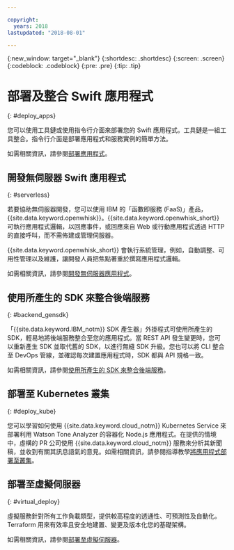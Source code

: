 ```yaml
---

copyright:
  years: 2018
lastupdated: "2018-08-01"

---
```

{:new_window: target="_blank"}
{:shortdesc: .shortdesc}
{:screen: .screen}
{:codeblock: .codeblock}
{:pre: .pre}
{:tip: .tip}

# 部署及整合 Swift 應用程式
{: #deploy_apps}

您可以使用工具鏈或使用指令行介面來部署您的 Swift 應用程式。工具鏈是一組工具整合。指令行介面是部署應用程式和服務實例的簡單方法。


如需相關資訊，請參閱[部署應用程式](../apps/dep-app-tool.html)。

## 開發無伺服器 Swift 應用程式
{: #serverless}

若要協助無伺服器開發，您可以使用 IBM 的「函數即服務 (FaaS)」產品，{{site.data.keyword.openwhisk}}。{{site.data.keyword.openwhisk_short}} 可執行應用程式邏輯，以回應事件，或回應來自 Web 或行動應用程式透過 HTTP 的直接呼叫，而不需佈建或管理伺服器。

{{site.data.keyword.openwhisk_short}} 會執行系統管理，例如，自動調整、可用性管理以及維護，讓開發人員把焦點著重於撰寫應用程式邏輯。

如需相關資訊，請參閱[開發無伺服器應用程式](../apps/deploying/functions.html)。

## 使用所產生的 SDK 來整合後端服務
{: #backend_gensdk}

「{{site.data.keyword.IBM_notm}} SDK 產生器」外掛程式可使用所產生的 SDK，輕易地將後端服務整合至您的應用程式。當 REST API 發生變更時，您可以重新產生 SDK 並取代舊的 SDK，以進行無縫 SDK 升級。您也可以將 CLI 整合至 DevOps 管線，並確認每次建置應用程式時，SDK 都與 API 規格一致。

如需相關資訊，請參閱[使用所產生的 SDK 來整合後端服務](/docs/swift/backend/cli_sdkgen.html)。

## 部署至 Kubernetes 叢集
{: #deploy_kube}

您可以學習如何使用 {{site.data.keyword.cloud_notm}} Kubernetes Service 來部署利用 Watson Tone Analyzer 的容器化 Node.js 應用程式。在提供的情境中，虛構的 PR 公司使用 {{site.data.keyword.cloud_notm}} 服務來分析其新聞稿，並收到有關其訊息語氣的意見。如需相關資訊，請參閱指導教學[將應用程式部署至叢集](../containers/cs_tutorials_apps.html)。

## 部署至虛擬伺服器
{: #virtual_deploy}

虛擬服務針對所有工作負載類型，提供較高程度的透通性、可預測性及自動化。Terraform 用來有效率且安全地建置、變更及版本化您的基礎架構。

如需相關資訊，請參閱[部署至虛擬伺服器](../apps/vsi-deploy.html)。
